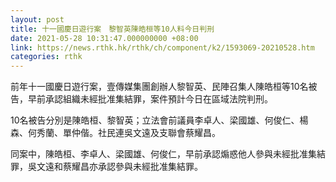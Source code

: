 ```yaml
---
layout: post
title: 十一國慶日遊行案　黎智英陳皓桓等10人料今日判刑
date: 2021-05-28 10:31:47.000000000 +08:00
link: https://news.rthk.hk/rthk/ch/component/k2/1593069-20210528.htm
categories: rthk
---
```


前年十一國慶日遊行案，壹傳媒集團創辦人黎智英、民陣召集人陳皓桓等10名被告，早前承認組織未經批准集結罪，案件預計今日在區域法院判刑。

10名被告分別是陳皓桓、黎智英；立法會前議員李卓人、梁國雄、何俊仁、楊森、何秀蘭、單仲偕。社民連吳文遠及支聯會蔡耀昌。

同案中，陳皓桓、李卓人、梁國雄、何俊仁，早前承認煽惑他人參與未經批准集結罪，吳文遠和蔡耀昌亦承認參與未經批准集結罪。
